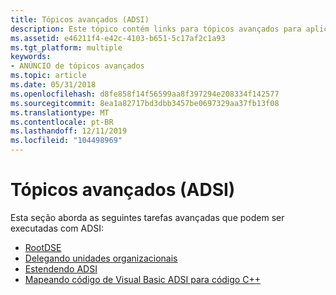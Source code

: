 ```yaml
---
title: Tópicos avançados (ADSI)
description: Este tópico contém links para tópicos avançados para aplicativos de Visual Basic ADSI.
ms.assetid: e46211f4-e42c-4103-b651-5c17af2c1a93
ms.tgt_platform: multiple
keywords:
- ANÚNCIO de tópicos avançados
ms.topic: article
ms.date: 05/31/2018
ms.openlocfilehash: d8fe858f14f56599aa8f397294e208334f142577
ms.sourcegitcommit: 8ea1a82717bd3dbb3457be0697329aa37fb13f08
ms.translationtype: MT
ms.contentlocale: pt-BR
ms.lasthandoff: 12/11/2019
ms.locfileid: "104498969"
---
```

# <a name="advanced-topics-adsi"></a>Tópicos avançados (ADSI)

Esta seção aborda as seguintes tarefas avançadas que podem ser executadas com ADSI:

-   [RootDSE](rootdse.md)
-   [Delegando unidades organizacionais](delegating-organizational-units.md)
-   [Estendendo ADSI](extending-adsi.md)
-   [Mapeando código de Visual Basic ADSI para código C++](mapping-adsi-visual-basic-code-to-c-code.md)

 

 




